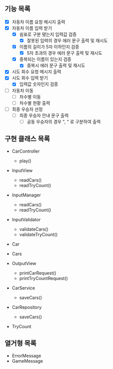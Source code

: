 ## 기능 목록
- [x] 자동차 이름 요청 메시지 출력
- [x] 자동차 이름 입력 받기
  - [x] 쉼표로 구분 됐는지 입력값 검증
    - [x] 잘못된 입력의 경우 에러 문구 출력 및 재시도
  - [x] 이름의 길이가 5자 이하인지 검증
    - [x] 5자 초과의 경우 에러 문구 출력 및 재시도
  - [x] 중복되는 이름이 있는지 검증
    - [x] 중복시 에러 문구 출력 및 재시도
- [x] 시도 회수 요청 메시지 출력
- [x] 시도 회수 입력 받기
  - [x] 입력값 숫자인지 검증
- [ ] 자동차 이동
  - [ ] 차수별 이동
  - [ ] 차수별 현황 출력
- [ ] 최종 우승자 선정
  - [ ] 최종 우승자 안내 문구 출력
    - [ ] 공동 우승자의 경우 ", " 로 구분하여 출력

## 구현 클래스 목록
- CarController
  - play()

- InputView
  - readCars()
  - readTryCount()

- InputManager
  - readCars()
  - readTryCount()

- InputValidator
  - validateCars()
  - validateTryCount()

- Car

- Cars

- OutputView
  - printCarRequest()
  - printTryCountRequest()

- CarService
  - saveCars()

- CarRepository
  - saveCars()

- TryCount

## 열거형 목록
- ErrorMessage
- GameMessage
